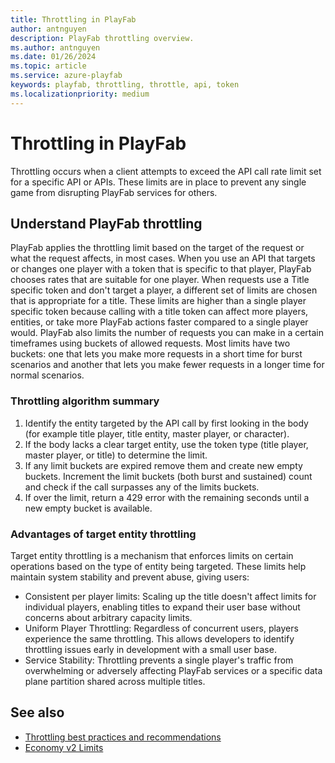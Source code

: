 ```yaml
---
title: Throttling in PlayFab
author: antnguyen
description: PlayFab throttling overview.
ms.author: antnguyen
ms.date: 01/26/2024
ms.topic: article
ms.service: azure-playfab
keywords: playfab, throttling, throttle, api, token
ms.localizationpriority: medium
---
```


# Throttling in PlayFab

Throttling occurs when a client attempts to exceed the API call rate limit set for a specific API or APIs. These limits are in place to prevent any single game from disrupting PlayFab services for others. 

## Understand PlayFab throttling

PlayFab applies the throttling limit based on the target of the request or what the request affects, in most cases. When you use an API that targets or changes one player with a token that is specific to that player, PlayFab chooses rates that are suitable for one player. When requests use a Title specific token and don't target a player, a different set of limits are chosen that is appropriate for a title. These limits are higher than a single player specific token because calling with a title token can affect more players, entities, or take more PlayFab actions faster compared to a single player would. PlayFab also limits the number of requests you can make in a certain timeframes using buckets of allowed requests. Most limits have two buckets: one that lets you make more requests in a short time for burst scenarios and another that lets you make fewer requests in a longer time for normal scenarios.

### Throttling algorithm summary

1. Identify the entity targeted by the API call by first looking in the body (for example title player, title entity, master player, or character).
2. If the body lacks a clear target entity, use the token type (title player, master player, or title) to determine the limit. 
3. If any limit buckets are expired remove them and create new empty buckets. Increment the limit buckets (both burst and sustained) count and check if the call surpasses any of the limits buckets. 
4. If over the limit, return a 429 error with the remaining seconds until a new empty bucket is available. 

### Advantages of target entity throttling

Target entity throttling is a mechanism that enforces limits on certain operations based on the type of entity being targeted. These limits help maintain system stability and prevent abuse, giving users:

* Consistent per player limits: Scaling up the title doesn't affect limits for individual players, enabling titles to expand their user base without concerns about arbitrary capacity limits.  
* Uniform Player Throttling: Regardless of concurrent users, players experience the same throttling. This allows developers to identify throttling issues early in development with a small user base.  
* Service Stability: Throttling prevents a single player's traffic from overwhelming or adversely affecting PlayFab services or a specific data plane partition shared across multiple titles. 

## See also

* [Throttling best practices and recommendations](best-practices.md)
* [Economy v2 Limits](../economy-v2/limits.md)
